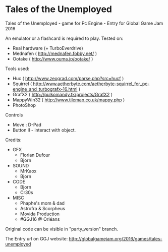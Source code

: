 # Tales of the Unemployed
Tales of the Unemployed - game for Pc Engine - Entry for Global Game Jam 2016

An emulator or a flashcard is required to play.
Tested on:
- Real hardware (+ TurboEverdrive)
- Mednafen ( http://mednafen.fobby.net/ )
- Ootake ( http://www.ouma.jp/ootake/ )
	
Tools used:
- Huc ( http://www.zeograd.com/parse.php?src=hucf )
- Squirrel ( http://www.aetherbyte.com/aetherbyte-squirrel_for_pc-engine_and_turbografx-16.html )
- GrafX2 ( http://pulkomandy.tk/projects/GrafX2 )
- MappyWin32 ( http://www.tilemap.co.uk/mappy.php )
- PhotoShop
	
Controls
- Move : D-Pad
- Button II - interact with object.

Credits: 
- GFX
	- Florian Dufour
	- Bjorn
- SOUND
	- MrKaox
	- Bjorn
- CODE
	- Bjorn
	- Cr30s
- MISC
	- Phaphe's mom & dad
	- Astrofra & Scorpheus
	- Movida Production
	- #GGJ16 @ Orléans

Original code can be visible in "party_version" branch.
	
The Entry url on GGJ website:
http://globalgamejam.org/2016/games/tales-unemployed